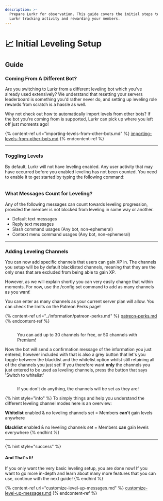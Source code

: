 ```yaml
---
description: >-
  Prepare Lurkr for observation. This guide covers the initial steps to get
  Lurkr tracking activity and rewarding your members.
---
```


# 📈 Initial Leveling Setup

## Guide

### Coming From A Different Bot?

Are you switching to Lurkr from a different leveling bot which you've already used extensively? We understand that resetting your servers leaderboard is something you'd rather never do, and setting up leveling role rewards from scratch is a hassle as well.&#x20;

Why not check out how to automatically import levels from other bots? If the bot you're coming from is supported, Lurkr can pick up where you left off just moments ago!

{% content-ref url="importing-levels-from-other-bots.md" %}
[importing-levels-from-other-bots.md](importing-levels-from-other-bots.md)
{% endcontent-ref %}

***

### Toggling Levels

By default, Lurkr will not have leveling enabled. Any user activity that may have occurred before you enabled leveling has not been counted. You need to enable it to get started by typing the following command:

<figure><img src="https://i.imgur.com/h5OlJcV.png" alt=""><figcaption></figcaption></figure>

### What Messages Count for Leveling?

Any of the following messages can count towards leveling progression, provided the member is not blocked from leveling in some way or another.

* Default text messages
* Reply text messages
* Slash command usages (Any bot, non-ephemeral)
* Context menu command usages (Any bot, non-ephemeral)

***

### Adding Leveling Channels

You can now add specific channels that users can gain XP in. The channels you setup will be by default blacklisted channels, meaning that they are the only ones that are excluded from being able to gain XP.&#x20;

However, as we will explain shortly you can very easily change that within moments. For now, use the /config set command to add as many channels as you want!

You can enter as many channels as your current server plan will allow. You can check the limits on the Patreon Perks page!

{% content-ref url="../information/patreon-perks.md" %}
[patreon-perks.md](../information/patreon-perks.md)
{% endcontent-ref %}

<figure><img src="https://i.imgur.com/c2lArsP.png" alt=""><figcaption><p>You can add up to 30 channels for free, or 50 channels with <a href="../information/patreon-perks.md">Premium</a>!</p></figcaption></figure>

Now the bot will send a confirmation message of the information you just entered, however included with that is also a grey button that let's you toggle between the blacklist and the whitelist option whilst still retaining all of the channels you just set! If you therefore want **only** the channels you just entered to be used as leveling channels, press the button that says 'Switch to whitelist'

<figure><img src="https://i.imgur.com/BTQJKQA.png" alt=""><figcaption><p>If you don't do anything, the channels will be set as they are!</p></figcaption></figure>

{% hint style="info" %}
To simply things and help you understand the different leveling channel modes here is an overview:

**Whitelist** enabled & no leveling channels set = Members **can't** gain levels anywhere

**Blacklist** enabled & no leveling channels set = Members **can** gain levels everywhere
{% endhint %}

***

{% hint style="success" %}
#### And That's It!

If you only want the very basic leveling setup, you are done now! If you want to go more in-depth and learn about many more features that you can use, continue with the next guide!
{% endhint %}

{% content-ref url="customize-level-up-messages.md" %}
[customize-level-up-messages.md](customize-level-up-messages.md)
{% endcontent-ref %}

